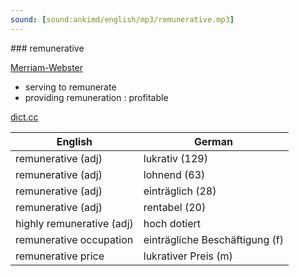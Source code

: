 ```yaml
---
sound: [sound:ankimd/english/mp3/remunerative.mp3]
---
```


\### remunerative

[Merriam-Webster](https://www.merriam-webster.com/dictionary/remunerative)

- serving to remunerate
- providing remuneration : profitable

[dict.cc](https://www.dict.cc/remunerative)

| English        | German       |
| -------------- | ------------ |
| remunerative (adj) | lukrativ (129) |
| remunerative (adj) | lohnend (63) |
| remunerative (adj) | einträglich (28) |
| remunerative (adj) | rentabel (20) |
| highly remunerative (adj) | hoch dotiert |
| remunerative occupation | einträgliche Beschäftigung (f) |
| remunerative price | lukrativer Preis (m) |
